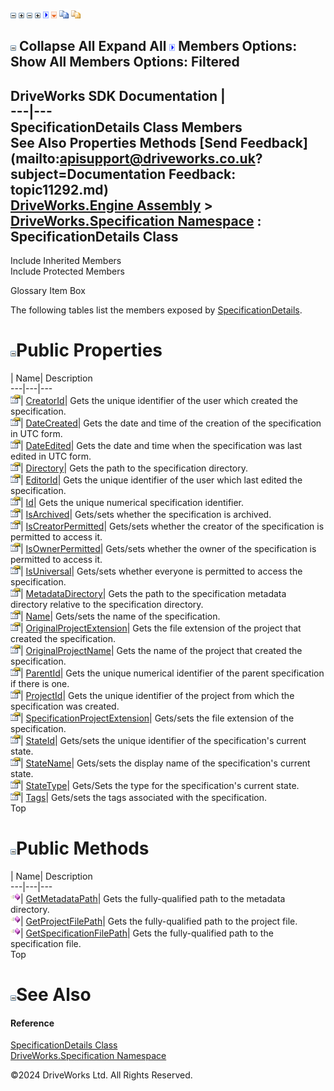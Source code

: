 ![](dotnetimages/collapse.gif) ![](dotnetimages/expand.gif) ![](dotnetimages/collapse.gif) ![](dotnetimages/expand.gif) ![](dotnetimages/drpdown.gif) ![](dotnetimages/drpdown_orange.gif) ![](dotnetimages/copycode.gif) ![](dotnetimages/copycodeHighlight.gif)

![](dotnetimages/collapse.gif) Collapse All Expand All ![](dotnetimages/drpdown.gif) Members Options: Show All  Members Options: Filtered   
---  
DriveWorks SDK Documentation  |   
---|---  
SpecificationDetails Class Members   
See Also Properties Methods [Send Feedback](mailto:apisupport@driveworks.co.uk?subject=Documentation Feedback: topic11292.md)  
[DriveWorks.Engine Assembly](topic2156.md) > [DriveWorks.Specification Namespace](topic10764.md) : SpecificationDetails Class  
---  
  
Include Inherited Members    
Include Protected Members  


Glossary Item Box

The following tables list the members exposed by [SpecificationDetails](topic11292.md).

# ![](dotnetimages/collapse.gif)Public Properties

| Name| Description  
---|---|---  
![Public Property](dotnetimages/publicProperty.gif)| [CreatorId](topic11301.md)| Gets the unique identifier of the user which created the specification.   
![Public Property](dotnetimages/publicProperty.gif)| [DateCreated](topic11302.md)| Gets the date and time of the creation of the specification in UTC form.   
![Public Property](dotnetimages/publicProperty.gif)| [DateEdited](topic11303.md)| Gets the date and time when the specification was last edited in UTC form.   
![Public Property](dotnetimages/publicProperty.gif)| [Directory](topic11304.md)| Gets the path to the specification directory.   
![Public Property](dotnetimages/publicProperty.gif)| [EditorId](topic11305.md)| Gets the unique identifier of the user which last edited the specification.   
![Public Property](dotnetimages/publicProperty.gif)| [Id](topic11306.md)| Gets the unique numerical specification identifier.   
![Public Property](dotnetimages/publicProperty.gif)| [IsArchived](topic11307.md)| Gets/sets whether the specification is archived.   
![Public Property](dotnetimages/publicProperty.gif)| [IsCreatorPermitted](topic11308.md)| Gets/sets whether the creator of the specification is permitted to access it.   
![Public Property](dotnetimages/publicProperty.gif)| [IsOwnerPermitted](topic11309.md)| Gets/sets whether the owner of the specification is permitted to access it.   
![Public Property](dotnetimages/publicProperty.gif)| [IsUniversal](topic11310.md)| Gets/sets whether everyone is permitted to access the specification.   
![Public Property](dotnetimages/publicProperty.gif)| [MetadataDirectory](topic11311.md)| Gets the path to the specification metadata directory relative to the specification directory.   
![Public Property](dotnetimages/publicProperty.gif)| [Name](topic11312.md)| Gets/sets the name of the specification.   
![Public Property](dotnetimages/publicProperty.gif)| [OriginalProjectExtension](topic11313.md)| Gets the file extension of the project that created the specification.   
![Public Property](dotnetimages/publicProperty.gif)| [OriginalProjectName](topic11314.md)| Gets the name of the project that created the specification.   
![Public Property](dotnetimages/publicProperty.gif)| [ParentId](topic11315.md)| Gets the unique numerical identifier of the parent specification if there is one.   
![Public Property](dotnetimages/publicProperty.gif)| [ProjectId](topic11316.md)| Gets the unique identifier of the project from which the specification was created.   
![Public Property](dotnetimages/publicProperty.gif)| [SpecificationProjectExtension](topic11317.md)| Gets/sets the file extension of the specification.   
![Public Property](dotnetimages/publicProperty.gif)| [StateId](topic11318.md)| Gets/sets the unique identifier of the specification's current state.   
![Public Property](dotnetimages/publicProperty.gif)| [StateName](topic11319.md)| Gets/sets the display name of the specification's current state.   
![Public Property](dotnetimages/publicProperty.gif)| [StateType](topic11320.md)| Gets/Sets the type for the specification's current state.   
![Public Property](dotnetimages/publicProperty.gif)| [Tags](topic11321.md)| Gets/sets the tags associated with the specification.   
Top

# ![](dotnetimages/collapse.gif)Public Methods

| Name| Description  
---|---|---  
![Public Method](dotnetimages/publicMethod.gif)| [GetMetadataPath](topic11298.md)| Gets the fully-qualified path to the metadata directory.   
![Public Method](dotnetimages/publicMethod.gif)| [GetProjectFilePath](topic11299.md)| Gets the fully-qualified path to the project file.   
![Public Method](dotnetimages/publicMethod.gif)| [GetSpecificationFilePath](topic11300.md)| Gets the fully-qualified path to the specification file.   
Top

# ![](dotnetimages/collapse.gif)See Also

#### Reference

[SpecificationDetails Class](topic11292.md)   
[DriveWorks.Specification Namespace](topic10764.md)

©2024 DriveWorks Ltd. All Rights Reserved.
